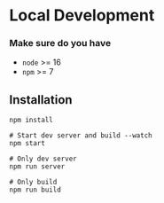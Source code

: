 # Local Development

### Make sure do you have
- `node` >= 16
- `npm` >= 7

## Installation

```shell
npm install

# Start dev server and build --watch
npm start

# Only dev server
npm run server

# Only build
npm run build
```
